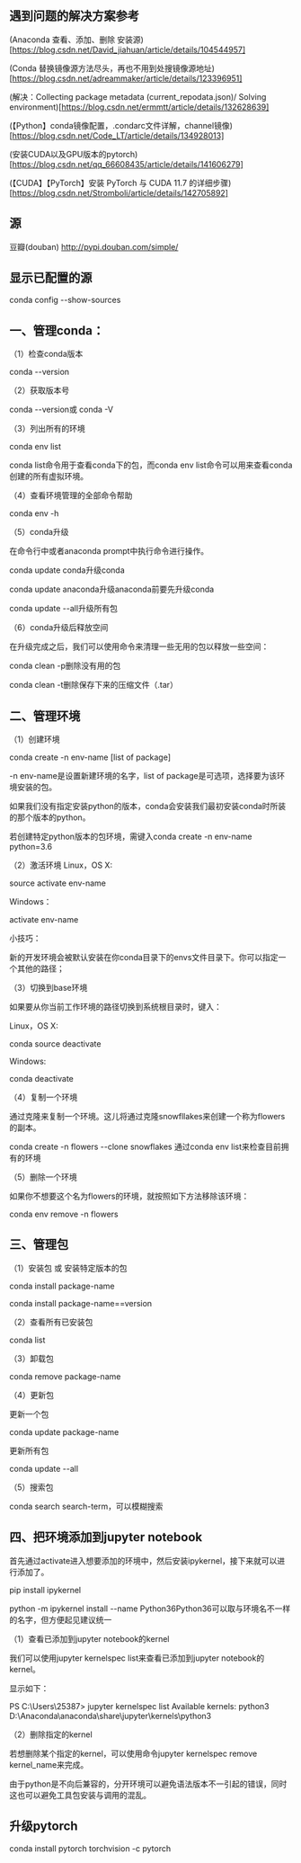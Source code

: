 
## 遇到问题的解决方案参考

(Anaconda 查看、添加、删除 安装源)[https://blog.csdn.net/David_jiahuan/article/details/104544957]

(Conda 替换镜像源方法尽头，再也不用到处搜镜像源地址)[https://blog.csdn.net/adreammaker/article/details/123396951]

(解决：Collecting package metadata (current_repodata.json)/ Solving environment)[https://blog.csdn.net/ermmtt/article/details/132628639]

(【Python】conda镜像配置，.condarc文件详解，channel镜像)[https://blog.csdn.net/Code_LT/article/details/134928013]

(安装CUDA以及GPU版本的pytorch)[https://blog.csdn.net/qq_66608435/article/details/141606279]

(【CUDA】【PyTorch】安装 PyTorch 与 CUDA 11.7 的详细步骤)[https://blog.csdn.net/Stromboli/article/details/142705892]

## 源

豆瓣(douban) http://pypi.douban.com/simple/

## 显示已配置的源
conda config --show-sources

## 一、管理conda：

（1）检查conda版本

conda --version

（2）获取版本号

conda --version或 conda -V

（3）列出所有的环境

conda env list

conda list命令用于查看conda下的包，而conda env list命令可以用来查看conda创建的所有虚拟环境。

（4）查看环境管理的全部命令帮助

conda env -h

（5）conda升级

在命令行中或者anaconda prompt中执行命令进行操作。

conda update conda升级conda

conda update anaconda升级anaconda前要先升级conda

conda update --all升级所有包

（6）conda升级后释放空间

在升级完成之后，我们可以使用命令来清理一些无用的包以释放一些空间：

conda clean -p删除没有用的包

conda clean -t删除保存下来的压缩文件（.tar）

## 二、管理环境

（1）创建环境

conda create -n env-name [list of package]

-n env-name是设置新建环境的名字，list of package是可选项，选择要为该环境安装的包。

如果我们没有指定安装python的版本，conda会安装我们最初安装conda时所装的那个版本的python。

若创建特定python版本的包环境，需键入conda create -n env-name python=3.6

（2）激活环境
Linux，OS X:

source activate env-name

Windows：

activate env-name

小技巧：

新的开发环境会被默认安装在你conda目录下的envs文件目录下。你可以指定一个其他的路径；

（3）切换到base环境

如果要从你当前工作环境的路径切换到系统根目录时，键入：

Linux，OS X:

conda source deactivate

Windows:

conda deactivate

（4）复制一个环境

通过克隆来复制一个环境。这儿将通过克隆snowfllakes来创建一个称为flowers的副本。

conda create -n flowers --clone snowflakes
通过conda env list来检查目前拥有的环境

（5）删除一个环境

如果你不想要这个名为flowers的环境，就按照如下方法移除该环境：

conda env remove -n flowers

## 三、管理包

（1）安装包 或 安装特定版本的包

conda install package-name

conda install package-name==version

（2）查看所有已安装包

conda list

（3）卸载包

conda remove package-name

（4）更新包

更新一个包

conda update package-name

更新所有包

conda update --all

（5）搜索包

conda search search-term，可以模糊搜索

## 四、把环境添加到jupyter notebook

首先通过activate进入想要添加的环境中，然后安装ipykernel，接下来就可以进行添加了。

pip install ipykernel

python -m ipykernel install --name Python36Python36可以取与环境名不一样的名字，但方便起见建议统一

（1）查看已添加到jupyter notebook的kernel

我们可以使用jupyter kernelspec list来查看已添加到jupyter notebook的kernel。

显示如下：

PS C:\Users\25387> jupyter kernelspec list
Available kernels:
  python3    D:\Anaconda\anaconda\share\jupyter\kernels\python3

（2）删除指定的kernel

若想删除某个指定的kernel，可以使用命令jupyter kernelspec remove kernel_name来完成。

由于python是不向后兼容的，分开环境可以避免语法版本不一引起的错误，同时这也可以避免工具包安装与调用的混乱。

## 升级pytorch
conda install pytorch torchvision -c pytorch